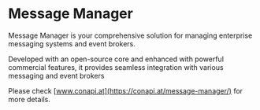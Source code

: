 # Message Manager

Message Manager is your comprehensive solution for managing enterprise messaging systems and event brokers. 

Developed with an open-source core and enhanced with powerful commercial features, it provides seamless integration with various messaging and event brokers

Please check [www.conapi.at](https://conapi.at/message-manager/) for more details.

